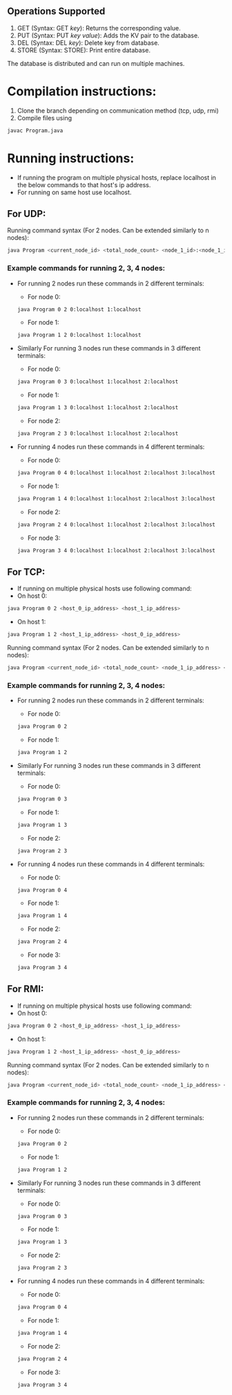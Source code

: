 ## Operations Supported
1. GET (Syntax: GET _key_): Returns the corresponding value.
2. PUT (Syntax: PUT _key_ _value_): Adds the KV pair to the database.
3. DEL (Syntax: DEL _key_): Delete key from database.
4. STORE (Syntax: STORE): Print entire database.

The database is distributed and can run on multiple machines.

# Compilation instructions:
1. Clone the branch depending on communication method (tcp, udp, rmi)
2. Compile files using 
```bash 
javac Program.java
```

# Running instructions:
- If running the program on multiple physical hosts, replace localhost in the below commands to that host's ip address. 
- For running on same host use localhost.

## For UDP:     
Running command syntax (For 2 nodes. Can be extended similarly to n nodes):    

```bash
java Program <current_node_id> <total_node_count> <node_1_id>:<node_1_ip_address> <node_2_id>:<node_2_ip_address>
```

### Example commands for running 2, 3, 4 nodes:
- For running 2 nodes run these commands in 2 different terminals:   
    - For node 0:   
    ```bash
    java Program 0 2 0:localhost 1:localhost
    ```


    - For node 1:    
    ```bash
    java Program 1 2 0:localhost 1:localhost 
    ```

- Similarly For running 3 nodes run these commands in 3 different terminals:   
    - For node 0:   
    ```bash
    java Program 0 3 0:localhost 1:localhost 2:localhost
    ```


    - For node 1:    
    ```bash
    java Program 1 3 0:localhost 1:localhost 2:localhost
    ```

    - For node 2:   
    ```bash
    java Program 2 3 0:localhost 1:localhost 2:localhost
    ``````


- For running 4 nodes run these commands in 4 different terminals:   
    - For node 0:   
    ```bash
    java Program 0 4 0:localhost 1:localhost 2:localhost 3:localhost
    ```


    - For node 1:    
    ```bash
    java Program 1 4 0:localhost 1:localhost 2:localhost 3:localhost
    ```

    - For node 2:   
    ```bash
    java Program 2 4 0:localhost 1:localhost 2:localhost 3:localhost
    ``````

    - For node 3:   
    ```bash
    java Program 3 4 0:localhost 1:localhost 2:localhost 3:localhost
    ```


## For TCP:   
- If running on multiple physical hosts use following command:    
- On host 0:
```bash
java Program 0 2 <host_0_ip_address> <host_1_ip_address>
```
- On host 1:
```bash
java Program 1 2 <host_1_ip_address> <host_0_ip_address>
```
Running command syntax (For 2 nodes. Can be extended similarly to n nodes):    

```bash
java Program <current_node_id> <total_node_count> <node_1_ip_address> <node_2_ip_address>
```

### Example commands for running 2, 3, 4 nodes:
- For running 2 nodes run these commands in 2 different terminals:   
    - For node 0:   
    ```bash
    java Program 0 2
    ```


    - For node 1:    
    ```bash
    java Program 1 2 
    ```

- Similarly For running 3 nodes run these commands in 3 different terminals:   
    - For node 0:   
    ```bash
    java Program 0 3
    ```


    - For node 1:    
    ```bash
    java Program 1 3
    ```

    - For node 2:   
    ```bash
    java Program 2 3
    ``````


- For running 4 nodes run these commands in 4 different terminals:   
    - For node 0:   
    ```bash
    java Program 0 4
    ```

    - For node 1:    
    ```bash
    java Program 1 4 
    ```

    - For node 2:   
    ```bash
    java Program 2 4 
    ``````

    - For node 3:   
    ```bash
    java Program 3 4 
    ```


## For RMI:    
- If running on multiple physical hosts use following command:   
- On host 0:
```bash
java Program 0 2 <host_0_ip_address> <host_1_ip_address>
```
- On host 1:
```bash
java Program 1 2 <host_1_ip_address> <host_0_ip_address>
```

Running command syntax (For 2 nodes. Can be extended similarly to n nodes):    

```bash
java Program <current_node_id> <total_node_count> <node_1_ip_address> <node_2_ip_address>
```

### Example commands for running 2, 3, 4 nodes:
- For running 2 nodes run these commands in 2 different terminals:   
    - For node 0:   
    ```bash
    java Program 0 2 
    ```


    - For node 1:    
    ```bash
    java Program 1 2  
    ```

- Similarly For running 3 nodes run these commands in 3 different terminals:   
    - For node 0:   
    ```bash
    java Program 0 3 
    ```


    - For node 1:    
    ```bash
    java Program 1 3 
    ```

    - For node 2:   
    ```bash
    java Program 2 3 
    ``````


- For running 4 nodes run these commands in 4 different terminals:   
    - For node 0:   
    ```bash
    java Program 0 4
    ```


    - For node 1:    
    ```bash
    java Program 1 4
    ```

    - For node 2:   
    ```bash
    java Program 2 4
    ``````

    - For node 3:   
    ```bash
    java Program 3 4 
    ```
